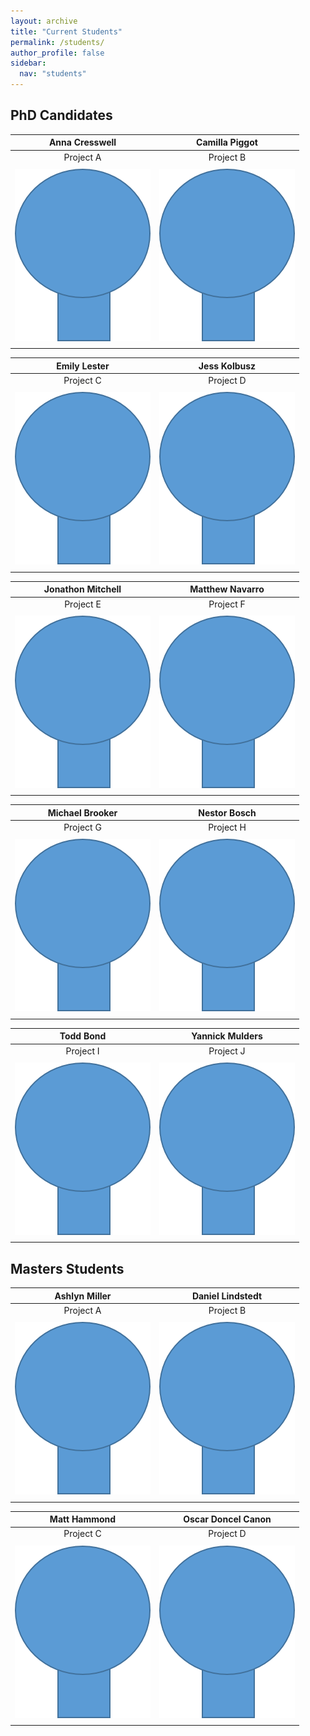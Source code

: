 ```yaml
---
layout: archive
title: "Current Students"
permalink: /students/
author_profile: false
sidebar:
  nav: "students"
---
```

## PhD Candidates

**Anna Cresswell**  |  **Camilla Piggot**
:-------------:|:-------------:
Project A | Project B 
<a href="https://brookegibbons.github.io/academics/anna-cresswell/"><img src='/images/headshot.png' vspace="5"></a>|<a href="https://brookegibbons.github.io/academics/camilla-piggot/"><img src='/images/headshot.png' vspace="5"></a>

**Emily Lester**|**Jess Kolbusz**
:-------------:|:-------------:
Project C | Project D 
<a href="https://brookegibbons.github.io/academics/emily-lester/"><img src='/images/headshot.png' vspace="5"></a>|<a href="https://brookegibbons.github.io/academics/jess-kolbusz/"><img src='/images/headshot.png' vspace="5"></a>
 
**Jonathon Mitchell**|  **Matthew Navarro**
:-------------:|:-------------:
Project E | Project F 
<a href="https://brookegibbons.github.io/academics/jonathon-mitchell/"><img src='/images/headshot.png' vspace="5"></a>|<a href="https://brookegibbons.github.io/academics/matthew-navarro/"><img src='/images/headshot.png' vspace="5"></a>
 
 **Michael Brooker**|  **Nestor Bosch** 
:-------------:|:-------------:
Project G | Project H 
<a href="https://brookegibbons.github.io/academics/michael-brooker/"><img src='/images/headshot.png' vspace="5"></a>|<a href="https://brookegibbons.github.io/academics/nestor-bosch/"><img src='/images/headshot.png' vspace="5"></a>

 **Todd Bond**  | **Yannick Mulders**
:-------------:|:-------------:
Project I| Project J 
<a href="https://brookegibbons.github.io/academics/todd-bond/"><img src='/images/headshot.png' vspace="5"></a>|<a href="https://brookegibbons.github.io/academics/yannick-mulders/"><img src='/images/headshot.png' vspace="5"></a>

## Masters Students

**Ashlyn Miller** | **Daniel Lindstedt**
:-------------:|:-------------:
Project A | Project B 
<a href="https://brookegibbons.github.io/academics/ashlyn-miller/"><img src='/images/headshot.png' vspace="5"></a>|<a href="https://brookegibbons.github.io/academics/daniel-lindstedt/"><img src='/images/headshot.png' vspace="5"></a>
 
**Matt Hammond**| **Oscar Doncel Canon**
:-------------:|:-------------:
Project C | Project D
<a href="https://brookegibbons.github.io/academics/matt-hammond/"><img src='/images/headshot.png' vspace="5"></a>|<a href="https://brookegibbons.github.io/academics/oscar-doncel-canon/"><img src='/images/headshot.png' vspace="5"></a>

